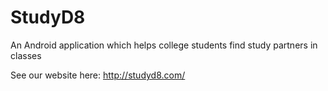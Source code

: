 # StudyD8 
An Android application which helps college students find study partners in classes

See our website here: http://studyd8.com/
